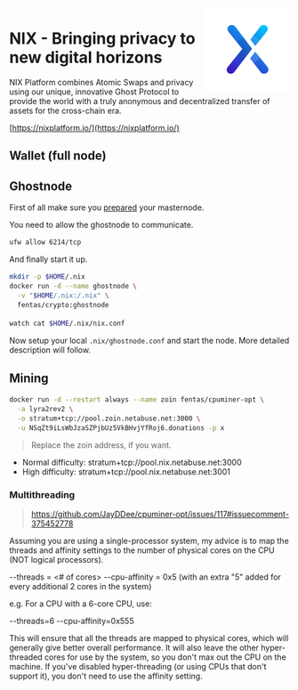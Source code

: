 <img alt="nix logo" src="https://github.com/fentas/crypto/blob/master/nix/nix.png?raw=true" width="30%" align="right" />

# NIX - Bringing privacy to new digital horizons

NIX Platform combines Atomic Swaps and privacy using our unique, innovative Ghost Protocol to provide the world with a truly anonymous and decentralized transfer of assets for the cross-chain era.

[https://nixplatform.io/](https://nixplatform.io/)

## Wallet (full node)

## Ghostnode

First of all make sure you [prepared](../README.md#masternode) your masternode.

You need to allow the ghostnode to communicate.

```sh
ufw allow 6214/tcp 
```

And finally start it up.

```sh
mkdir -p $HOME/.nix
docker run -d --name ghostnode \
  -v "$HOME/.nix:/.nix" \
  fentas/crypto:ghostnode

watch cat $HOME/.nix/nix.conf
```

Now setup your local `.nix/ghostnode.conf` and start the node.
More detailed description will follow.

## Mining

```bash
docker run -d --restart always --name zoin fentas/cpuminer-opt \
  -a lyra2rev2 \
  -o stratum+tcp://pool.zoin.netabuse.net:3000 \
  -u NSqZt9iLsWbJzaSZPjbUz5VkBHvjYfRoj6.donations -p x
```

> Replace the zoin address, if you want.

- Normal difficulty: stratum+tcp://pool.nix.netabuse.net:3000
- High difficulty: stratum+tcp://pool.nix.netabuse.net:3001

### Multithreading

> https://github.com/JayDDee/cpuminer-opt/issues/117#issuecomment-375452778

Assuming you are using a single-processor system, my advice is to map the threads and affinity settings to the number of physical cores on the CPU (NOT logical processors).

--threads = <# of cores>
--cpu-affinity = 0x5 (with an extra "5" added for every additional 2 cores in the system)

e.g. For a CPU with a 6-core CPU, use:

--threads=6 --cpu-affinity=0x555

This will ensure that all the threads are mapped to physical cores, which will generally give better overall performance. It will also leave the other hyper-threaded cores for use by the system, so you don't max out the CPU on the machine. If you've disabled hyper-threading (or using CPUs that don't support it), you don't need to use the affinity setting.